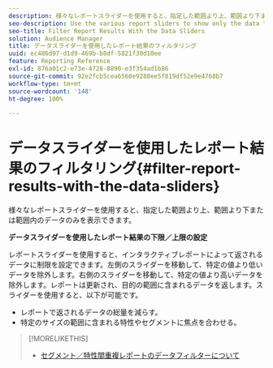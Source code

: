 ```yaml
---
description: 様々なレポートスライダーを使用すると、指定した範囲より上、範囲より下または範囲内のデータのみを表示できます。
seo-description: Use the various report sliders to show only the data that falls above, below, or within your specified range.
seo-title: Filter Report Results With the Data Sliders
solution: Audience Manager
title: データスライダーを使用したレポート結果のフィルタリング
uuid: ec486d97-d1d9-469b-b8df-5821f30d10ee
feature: Reporting Reference
exl-id: 876a01c2-e73e-4728-8890-e3f354ad1b86
source-git-commit: 92e2fcb5cea6560e9288ee5f819df52e9e4768b7
workflow-type: tm+mt
source-wordcount: '148'
ht-degree: 100%

---
```


# データスライダーを使用したレポート結果のフィルタリング{#filter-report-results-with-the-data-sliders}

様々なレポートスライダーを使用すると、指定した範囲より上、範囲より下または範囲内のデータのみを表示できます。

<!-- 

c_reach_slider.xml

 -->

**データスライダーを使用したレポート結果の下限／上限の設定**

レポートスライダーを使用すると、インタラクティブレポートによって返されるデータに制限を設定できます。左側のスライダーを移動して、特定の値より低いデータを除外します。右側のスライダーを移動して、特定の値より高いデータを除外します。レポートは更新され、目的の範囲に含まれるデータを返します。スライダーを使用すると、以下が可能です。

* レポートで返されるデータの総量を減らす。
* 特定のサイズの範囲に含まれる特性やセグメントに焦点を合わせる。

>[!MORELIKETHIS]
>
>* [セグメント／特性間重複レポートのデータフィルターについて](../../reporting/dynamic-reports/segment-trait-overlap-report.md#data-filters-s2t-report)
